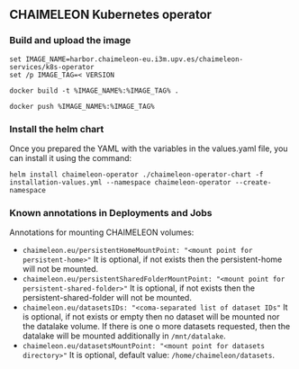 ## CHAIMELEON Kubernetes operator

### Build and upload the image

```
set IMAGE_NAME=harbor.chaimeleon-eu.i3m.upv.es/chaimeleon-services/k8s-operator
set /p IMAGE_TAG=< VERSION

docker build -t %IMAGE_NAME%:%IMAGE_TAG% .

docker push %IMAGE_NAME%:%IMAGE_TAG%
```

### Install the helm chart

Once you prepared the YAML with the variables in the values.yaml file, you can install it using the command:
```
helm install chaimeleon-operator ./chaimeleon-operator-chart -f installation-values.yml --namespace chaimeleon-operator --create-namespace 
```

### Known annotations in Deployments and Jobs

Annotations for mounting CHAIMELEON volumes:
 - `chaimeleon.eu/persistentHomeMountPoint: "<mount point for persistent-home>"`
   It is optional, if not exists then the persistent-home will not be mounted.
 - `chaimeleon.eu/persistentSharedFolderMountPoint: "<mount point for persistent-shared-folder>"`
   It is optional, if not exists then the persistent-shared-folder will not be mounted.
 - `chaimeleon.eu/datasetsIDs: "<coma-separated list of dataset IDs"`
   It is optional, if not exists or empty then no dataset will be mounted nor the datalake volume.
   If there is one o more datasets requested, then the datalake will be mounted additionally in `/mnt/datalake`.
 - `chaimeleon.eu/datasetsMountPoint: "<mount point for datasets directory>"`
   It is optional, default value: `/home/chaimeleon/datasets`.

